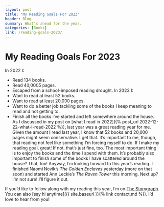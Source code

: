 ```yaml
---
layout: post
title: "My Reading Goals For 2023"
header: Blog
summary: What's ahead for the year.
categories: [Books]
link: /reading-goals-2023/
---
```

# My Reading Goals For 2023
In 2022 I:
- Read 134 books.
- Read 40,0005 pages. 
- Escaped from a school-imposed reading drought. 
In 2023 I:
- Want to read at least 52 books.
- Want to read at least 20,000 pages.
- Want to do a better job tackling some of the books I keep meaning to read and not getting to.
- Finish all the books I’ve started and left somewhere around the house.
As I discussed in my post on [what I read in 2022]({% post_url 2022-12-22-what-i-read-2022 %}), last year was a great reading year for me. Given the amount I read last year, I know that 52 books and 20,000 pages might seem conservative. I get that. It’s important to me, though, that reading not feel like something I’m forcing myself to do. If I make my reading goal, great! If not, that’s just fine, too. The most important thing is to enjoy the books and the time I spend with them. It’s probably also important to finish some of the books I have scattered around the house? That, too! Anyway, I’m looking forward to this year’s reading. I finished Naomi Novik’s *The Golden Enclaves* yesterday (more on that soon) and started Ann Leckie’s *The Raven Tower* this morning. Next up? I’m not sure! I’ll figure it out.

If you’d like to follow along with my reading this year, I’m on [The Storygraph](https://app.thestorygraph.com/profile/wishfulwriting). You can also [say hi anytime]({{ site.baseurl }}{% link contact.md %}). I’d love to hear from you!
